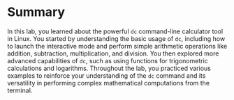 # Summary

In this lab, you learned about the powerful `dc` command-line calculator tool in Linux. You started by understanding the basic usage of `dc`, including how to launch the interactive mode and perform simple arithmetic operations like addition, subtraction, multiplication, and division. You then explored more advanced capabilities of `dc`, such as using functions for trigonometric calculations and logarithms. Throughout the lab, you practiced various examples to reinforce your understanding of the `dc` command and its versatility in performing complex mathematical computations from the terminal.
